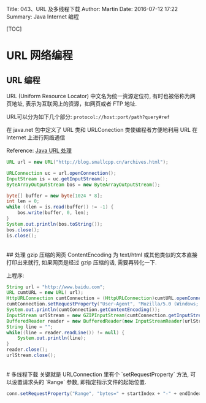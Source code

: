Title: 043、URL 及多线程下载
Author: Martin
Date: 2016-07-12 17:22
Summary: Java Internet 编程

[TOC]

# URL 网络编程
## URL 编程
URL (Uniform Resource Locator) 中文名为统一资源定位符, 有时也被俗称为网页地址, 表示为互联网上的资源，如网页或者 FTP 地址.

URL可以分为如下几个部分: `protocol://host:port/path?query#ref`

在 java.net 包中定义了 URL 类和 URLConection 类使编程者方便地利用 URL 在 Internet 上进行网络通信

Reference: [Java URL 处理](http://www.runoob.com/java/java-url-processing.html)

```java
URL url = new URL("http://blog.smallcpp.cn/archives.html");

URLConnection uc = url.openConnection();
InputStream is = uc.getInputStream();
ByteArrayOutputStream bos = new ByteArrayOutputStream();

byte[] buffer = new byte[1024 * 8];
int len = 0;
while ((len = is.read(buffer)) != -1) {
    bos.write(buffer, 0, len);
}
System.out.println(bos.toString());
bos.close();
is.close();
```
<br>
## 处理 gzip 压缩的网页
ContentEncoding 为 text/html 或其他类似的文本直接打印出来就行, 如果网页是经过 gzip 压缩的话, 需要再转化一下.

上程序:

```java
String url = "http://www.baidu.com";
URL cumtURL = new URL( url);
HttpURLConnection cumtConnection = (HttpURLConnection)cumtURL.openConnection();
cumtConnection.setRequestProperty("User-Agent", "Mozilla/5.0 (Windows; U; Windows NT 5.1; zh-CN; rv:1.9.2.13) Gecko/20101203 Firefox/3.6.13");
System.out.println(cumtConnection.getContentEncoding());
InputStream urlStream = new GZIPInputStream(cumtConnection.getInputStream());
BufferedReader reader = new BufferedReader(new InputStreamReader(urlStream,"gb2312"));
String line = "";
while((line = reader.readLine()) != null) {
    System.out.println(line);
}
reader.close();
urlStream.close();
```
<br>
# 多线程下载
关键就是 URLConnection 里有个 `setRequestProperty` 方法, 可以设置请求头的 `Range` 参数, 即指定指示文件的起始位置.

```java
conn.setRequestProperty("Range", "bytes=" + startIndex + "-" + endIndex);
```
<br>
